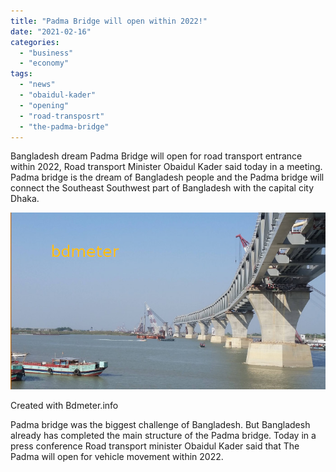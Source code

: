 ```yaml
---
title: "Padma Bridge will open within 2022!"
date: "2021-02-16"
categories: 
  - "business"
  - "economy"
tags: 
  - "news"
  - "obaidul-kader"
  - "opening"
  - "road-transposrt"
  - "the-padma-bridge"
---
```


Bangladesh dream Padma Bridge will open for road transport entrance within 2022, Road transport Minister Obaidul Kader said today in a meeting. Padma bridge is the dream of Bangladesh people and the Padma bridge will connect the Southeast Southwest part of Bangladesh with the capital city Dhaka.

![](images/the_padma-news-2.jpg)

Created with Bdmeter.info

Padma bridge was the biggest challenge of Bangladesh. But Bangladesh already has completed the main structure of the Padma bridge. Today in a press conference Road transport minister Obaidul Kader said that The Padma will open for vehicle movement within 2022.
